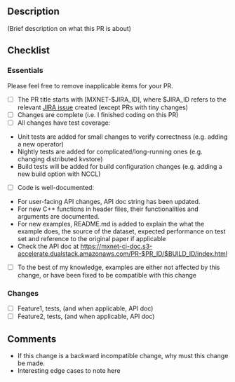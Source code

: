 ## Description ##
(Brief description on what this PR is about)

## Checklist ##
### Essentials ###
Please feel free to remove inapplicable items for your PR.
- [ ] The PR title starts with [MXNET-$JIRA_ID], where $JIRA_ID refers to the relevant [JIRA issue](https://issues.apache.org/jira/projects/MXNET/issues) created (except PRs with tiny changes)
- [ ] Changes are complete (i.e. I finished coding on this PR)
- [ ] All changes have test coverage:
- Unit tests are added for small changes to verify correctness (e.g. adding a new operator)
- Nightly tests are added for complicated/long-running ones (e.g. changing distributed kvstore)
- Build tests will be added for build configuration changes (e.g. adding a new build option with NCCL)
- [ ] Code is well-documented: 
- For user-facing API changes, API doc string has been updated. 
- For new C++ functions in header files, their functionalities and arguments are documented. 
- For new examples, README.md is added to explain the what the example does, the source of the dataset, expected performance on test set and reference to the original paper if applicable
- Check the API doc at https://mxnet-ci-doc.s3-accelerate.dualstack.amazonaws.com/PR-$PR_ID/$BUILD_ID/index.html
- [ ] To the best of my knowledge, examples are either not affected by this change, or have been fixed to be compatible with this change

### Changes ###
- [ ] Feature1, tests, (and when applicable, API doc)
- [ ] Feature2, tests, (and when applicable, API doc)

## Comments ##
- If this change is a backward incompatible change, why must this change be made.
- Interesting edge cases to note here
